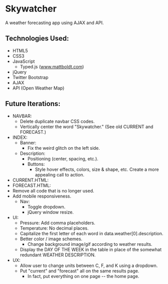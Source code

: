 # Skywatcher
A weather forecasting app using AJAX and API.

## Technologies Used:
- HTML5
- CSS3
- JavaScript
  - Typed.js (www.mattboldt.com)
- jQuery
- Twitter Bootstrap
- AJAX
- API (Open Weather Map)

## Future Iterations:
- NAVBAR:
  - Delete duplicate navbar CSS codes.
  - Vertically center the word "Skywatcher." (See old CURRENT and FORECAST.)
- INDEX:
  - Banner:
    - Fix the weird glitch on the left side.
  - Description:
    - Positioning (center, spacing, etc.).
    - Buttons:
      - Style hover effects, colors, size & shape, etc. Create a more appealing call to action.
- CURRENT.HTML:
- FORECAST.HTML:
- Remove all code that is no longer used.
- Add mobile responsiveness.
  - Nav:
    - Toggle dropdown.
    - jQuery window resize.
- UI:
  - Pressure: Add comma placeholders.
  - Temperature: No decimal places.
  - Capitalize the first letter of each word in data.weather[0].description.
  - Better color / image schemes.
    - Change background image/gif according to weather results.
  - Display the DAY OF THE WEEK in the table in place of the somewhat redundant WEATHER DESCRIPTION.
- UX:
  - Allow user to change units between C, F, and K using a dropdown.
  - Put "current" and "forecast" all on the same results page.
    - In fact, put everything on one page -- the home page.